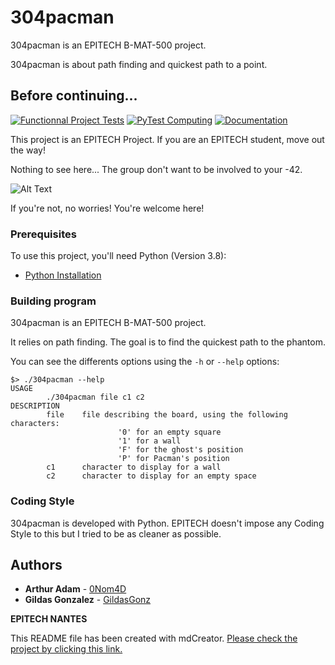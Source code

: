 # 304pacman

304pacman is an EPITECH B-MAT-500 project.

304pacman is about path finding and quickest path to a point.

## Before continuing...

[![Functionnal Project Tests](https://github.com/0Nom4D/304pacman/actions/workflows/testProject.yml/badge.svg?branch=master&event=push)](https://github.com/0Nom4D/304pacman/actions/workflows/testProject.yml)
[![PyTest Computing](https://github.com/0Nom4D/304pacman/actions/workflows/pytest.yml/badge.svg?branch=master&event=push)](https://github.com/0Nom4D/304pacman/actions/workflows/pytest.yml)
[![Documentation](https://img.shields.io/badge/Documentation-PDoc3-blue?style=flat-square)](https://0nom4d.github.io/304pacman/)

This project is an EPITECH Project. If you are an EPITECH student, move out the way!

Nothing to see here... The group don't want to be involved to your -42.

![Alt Text](https://media.tenor.com/images/e627ecf80ad5b216c47a6fb939a51890/tenor.gif)

If you're not, no worries! You're welcome here!

### Prerequisites

To use this project, you'll need Python (Version 3.8):

* [Python Installation](https://www.python.org/downloads/)

### Building program

304pacman is an EPITECH B-MAT-500 project.

It relies on path finding. The goal is to find the quickest path to the phantom.

You can see the differents options using the ``-h`` or ``--help`` options:

```term
$> ./304pacman --help
USAGE
        ./304pacman file c1 c2
DESCRIPTION
        file    file describing the board, using the following characters:
                        '0' for an empty square
                        '1' for a wall
                        'F' for the ghost's position
                        'P' for Pacman's position
        c1      character to display for a wall
        c2      character to display for an empty space
```

### Coding Style

304pacman is developed with Python. EPITECH doesn't impose any Coding Style to this but I tried to be as cleaner as possible.

## Authors

* **Arthur Adam** - [0Nom4D](https://github.com/0Nom4D)
* **Gildas Gonzalez** - [GildasGonz](https://github.com/GildasGonz)

**EPITECH NANTES**

This README file has been created with mdCreator. [Please check the project by clicking this link.](https://github.com/0Nom4D/mdCreator/)

